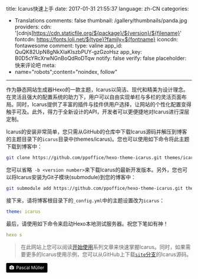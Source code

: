title: Icarus快速上手
date: 2017-01-31 21:55:37
language: zh-CN
categories:
- Translations
comments: false
thumbnail: /gallery/thumbnails/panda.jpg
providers:
    cdn: '[cdnjs]https://cdn.staticfile.org/${package}/${version}/${filename}'
    fontcdn: https://fonts.loli.net/${type}?family=${fontname}
    iconcdn: fontawesome
comment:
    type: valine
    app_id: QuQK82UpN8gNkXIaKIszbPUY-gzGzoHsz
    app_key: B0D5cYRcXrwNGnBoQdRoDTqw
    notify: false
    verify: false
    placeholder: 快来评论吧
meta:
- name="robots";content="noindex, follow"
---
作为静态网站生成器Hexo的一款主题，Icarus以简洁、现代和精美为设计理念。在灵活且强大的配置系统的助力下，用户可以自由实现单栏与多栏的灵活页面布局。同时，Icarus提供了丰富的插件与挂件供用户选择，让网站的个性化配置变得触手可及。此外，得力于全新设计的API，开发者可以更便捷地对Icarus进行深层定制。
<!-- more -->

Icarus的安装非常简单，您只需从GitHub的仓库中下载Icarus源码并解压到博客的主题目录下的`icarus`目录中(themes/icarus)。您也可以使用如下命令将此主题下载到博客中：

```bash
git clone https://github.com/ppoffice/hexo-theme-icarus.git themes/icarus -b <version number>
```

您可以省略` -b <version number>`来下载Icarus的最新开发版本。另外，您也可以将Icarus安装为Git子模块(submodule)到您的博客中：

```bash
git submodule add https://github.com/ppoffice/hexo-theme-icarus.git themes/icarus
```

接下来，请将博客根目录下的`_config.yml`中的主题设置改为`icarus`：

```yaml
theme: icarus
```

最后，请使用如下命令来启动Hexo本地测试服务器。祝您下笔如有神！

```yaml
hexo s
```

> 在此网站上您可以阅读[开始使用](/hexo-theme-icarus/tags/Getting-Started/)系列文章来快速掌握Icarus。同时，如果需要更多的Icarus使用示例，您可以从GitHub上下载[`site`分支](https://github.com/ppoffice/hexo-theme-icarus/tree/site)的Icarus源码。

<a style="background-color:black;color:white;text-decoration:none;padding:4px 6px;font-size:12px;line-height:1.2;display:inline-block;border-radius:3px" href="https://unsplash.com/@millerthachiller?utm_medium=referral&amp;utm_campaign=photographer-credit&amp;utm_content=creditBadge" target="_blank" rel="noopener noreferrer" title="Download free do whatever you want high-resolution photos from Pascal Müller"><span style="display:inline-block;padding:2px 3px"><svg xmlns="http://www.w3.org/2000/svg" style="height:12px;width:auto;position:relative;vertical-align:middle;top:-1px;fill:white" viewBox="0 0 32 32"><title>unsplash-logo</title><path d="M20.8 18.1c0 2.7-2.2 4.8-4.8 4.8s-4.8-2.1-4.8-4.8c0-2.7 2.2-4.8 4.8-4.8 2.7.1 4.8 2.2 4.8 4.8zm11.2-7.4v14.9c0 2.3-1.9 4.3-4.3 4.3h-23.4c-2.4 0-4.3-1.9-4.3-4.3v-15c0-2.3 1.9-4.3 4.3-4.3h3.7l.8-2.3c.4-1.1 1.7-2 2.9-2h8.6c1.2 0 2.5.9 2.9 2l.8 2.4h3.7c2.4 0 4.3 1.9 4.3 4.3zm-8.6 7.5c0-4.1-3.3-7.5-7.5-7.5-4.1 0-7.5 3.4-7.5 7.5s3.3 7.5 7.5 7.5c4.2-.1 7.5-3.4 7.5-7.5z"></path></svg></span><span style="display:inline-block;padding:2px 3px">Pascal Müller</span></a>